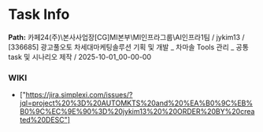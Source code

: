# Task Info

**Path:** 카페24(주)\본사사업장\[CG]MI본부\MI인프라그룹\AI인프라1팀 / jykim13 / [336685] 광고풀오토 차세대마케팅솔루션 기획 및 개발 _ 차마솔 Tools 관리 _ 공통 task 및 시나리오 제작 / 2025-10-01_00-00-00

### WIKI
- ["https://jira.simplexi.com/issues/?jql=project%20%3D%20AUTOMKTS%20and%20%EA%B0%9C%EB%B0%9C%EC%9E%90%3D%20jykim13%20%20ORDER%20BY%20created%20DESC"]

